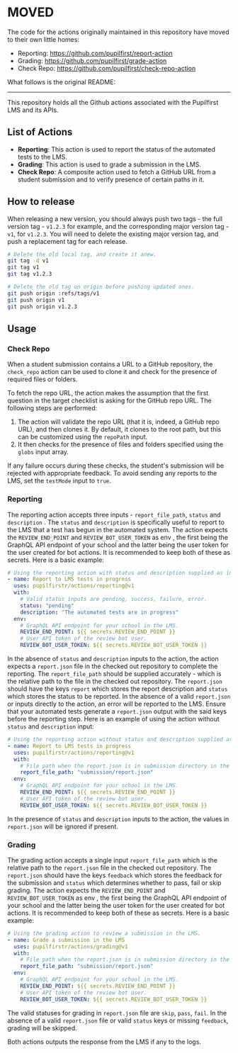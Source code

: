 # MOVED

The code for the actions originally maintained in this repository have moved to their own little homes:

- Reporting: https://github.com/pupilfirst/report-action
- Grading: https://github.com/pupilfirst/grade-action
- Check Repo: https://github.com/pupilfirst/check-repo-action

What follows is the original README:

---

This repository holds all the Github actions associated with the Pupilfirst LMS and its APIs.

## List of Actions

- **Reporting**: This action is used to report the status of the automated tests to the LMS.
- **Grading**: This action is used to grade a submission in the LMS.
- **Check Repo**: A composite action used to fetch a GitHub URL from a student submission and to verify presence of certain paths in it.

## How to release

When releasing a new version, you should always push two tags - the full version tag - `v1.2.3` for example, and the corresponding major version tag - `v1`, for `v1.2.3`. You will need to delete the existing major version tag, and push a replacement tag for each release.

```bash
# Delete the old local tag, and create it anew.
git tag -d v1
git tag v1
git tag v1.2.3

# Delete the old tag on origin before pushing updated ones.
git push origin :refs/tags/v1
git push origin v1
git push origin v1.2.3
```

## Usage

### Check Repo

When a student submission contains a URL to a GitHub repository, the `check_repo` action can be used to clone it and check for the presence of required files or folders.

To fetch the repo URL, the action makes the assumption that the first question in the target checklist is asking for the GitHub repo URL. The following steps are performed:

1. The action will validate the repo URL (that it is, indeed, a GitHub repo URL), and then clones it. By default, it clones to the root path, but this can be customized using the `repoPath` input.
2. It then checks for the presence of files and folders specified using the `globs` input array.

If any failure occurs during these checks, the student's submission will be rejected with appropriate feedback. To avoid sending any reports to the LMS, set the `testMode` input to `true`.

### Reporting

The reporting action accepts three inputs - `report_file_path`, `status` and `description` . The `status` and `description` is specifically useful to report to the LMS that a test has begun in the automated system. The action expects the `REVIEW_END_POINT` and `REVIEW_BOT_USER_TOKEN` as env , the first being the GraphQL API endpoint of your school and the latter being the user token for the user created for bot actions. It is recommended to keep both of these as secrets. Here is a basic example:

```yaml
# Using the reporting action with status and description supplied as input.
- name: Report to LMS tests in progress
  uses: pupilfirstr/actions/reporting@v1
  with:
    # Valid status inputs are pending, success, failure, error.
    status: "pending"
    description: "The automated tests are in progress"
  env:
    # GraphQL API endpoint for your school in the LMS.
    REVIEW_END_POINT: ${{ secrets.REVIEW_END_POINT }}
    # User API token of the review bot user.
    REVIEW_BOT_USER_TOKEN: ${{ secrets.REVIEW_BOT_USER_TOKEN }}
```

In the absence of `status` and `description` inputs to the action, the action expects a `report.json` file in the checked out repository to complete the reporting. The `report_file_path` should be supplied accurately - which is the relative path to the file in the checked out repository. The `report.json` should have the keys `report` which stores the report description and `status` which stores the status to be reported. In the absence of a valid `report.json` or inputs directly to the action, an error will be reported to the LMS. Ensure that your automated tests generate a `report.json` output with the said keys before the reporting step. Here is an example of using the action without `status` and `description` input:

```yaml
# Using the reporting action without status and description supplied as input.
- name: Report to LMS tests in progress
  uses: pupilfirstr/actions/reporting@v1
  with:
    # File path when the report.json is in submission directory in the checked out repo.
    report_file_path: "submission/report.json"
  env:
    # GraphQL API endpoint for your school in the LMS.
    REVIEW_END_POINT: ${{ secrets.REVIEW_END_POINT }}
    # User API token of the review bot user.
    REVIEW_BOT_USER_TOKEN: ${{ secrets.REVIEW_BOT_USER_TOKEN }}
```

In the presence of `status` and `description` inputs to the action, the values in `report.json` will be ignored if present.

### Grading

The grading action accepts a single input `report_file_path` which is the relative path to the `report.json` file in the checked out repository. The `report.json` should have the keys `feedback` which stores the feedback for the submission and `status` which determines whether to pass, fail or skip grading. The action expects the `REVIEW_END_POINT` and `REVIEW_BOT_USER_TOKEN` as env , the first being the GraphQL API endpoint of your school and the latter being the user token for the user created for bot actions. It is recommended to keep both of these as secrets. Here is a basic example:

```yaml
# Using the grading action to review a submission in the LMS.
- name: Grade a submission in the LMS
  uses: pupilfirstr/actions/grading@v1
  with:
    # File path when the report.json is in submission directory in the checked out repo.
    report_file_path: "submission/report.json"
  env:
    # GraphQL API endpoint for your school in the LMS.
    REVIEW_END_POINT: ${{ secrets.REVIEW_END_POINT }}
    # User API token of the review bot user.
    REVIEW_BOT_USER_TOKEN: ${{ secrets.REVIEW_BOT_USER_TOKEN }}
```

The valid statuses for grading in `report.json` file are `skip`, `pass`, `fail`. In the absence of a valid `report.json` file or valid `status` keys or missing `feedback`, grading will be skipped.

Both actions outputs the response from the LMS if any to the logs.
